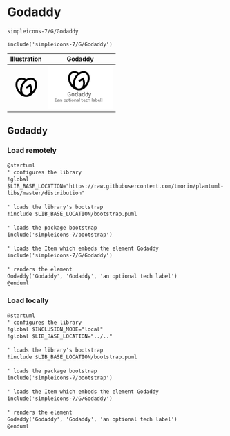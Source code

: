# Godaddy


```text
simpleicons-7/G/Godaddy
```

```text
include('simpleicons-7/G/Godaddy')
```



| Illustration | Godaddy |
| :---: | :---: |
| ![illustration for Illustration](../../simpleicons-7/G/Godaddy.png) | ![illustration for Godaddy](../../simpleicons-7/G/Godaddy.Local.png) |




## Godaddy

### Load remotely
```plantuml
@startuml
' configures the library
!global $LIB_BASE_LOCATION="https://raw.githubusercontent.com/tmorin/plantuml-libs/master/distribution"

' loads the library's bootstrap
!include $LIB_BASE_LOCATION/bootstrap.puml

' loads the package bootstrap
include('simpleicons-7/bootstrap')

' loads the Item which embeds the element Godaddy
include('simpleicons-7/G/Godaddy')

' renders the element
Godaddy('Godaddy', 'Godaddy', 'an optional tech label')
@enduml
```

### Load locally
```plantuml
@startuml
' configures the library
!global $INCLUSION_MODE="local"
!global $LIB_BASE_LOCATION="../.."

' loads the library's bootstrap
!include $LIB_BASE_LOCATION/bootstrap.puml

' loads the package bootstrap
include('simpleicons-7/bootstrap')

' loads the Item which embeds the element Godaddy
include('simpleicons-7/G/Godaddy')

' renders the element
Godaddy('Godaddy', 'Godaddy', 'an optional tech label')
@enduml
```

